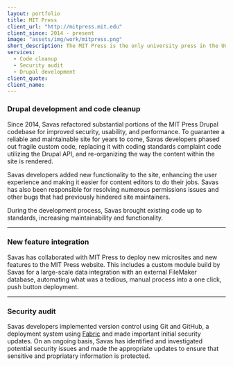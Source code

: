 ```yaml
---
layout: portfolio
title: MIT Press
client_url: "http://mitpress.mit.edu"
client_since: 2014 - present
image: "assets/img/work/mitpress.png"
short_description: The MIT Press is the only university press in the United States whose list is based in science and technology. MIT Press publishes about 200 new books a year and over 30 journals.
services:
  - Code cleanup
  - Security audit
  - Drupal development
client_quote:
client_name:
---
```


### Drupal development and code cleanup

Since 2014, Savas refactored substantial portions of the MIT Press Drupal codebase for improved security, usability, and performance. To guarantee a reliable and maintainable site for years to come, Savas developers phased out fragile custom code, replacing it with coding standards complaint code utilizing the Drupal API, and re-organizing the way the content within the site is rendered.

Savas developers added new functionality to the site, enhancing the user experience and making it easier for content editors to do their jobs. Savas has also been responsible for resolving numerous permissions issues and other bugs that had previously hindered site maintainers.

During the development process, Savas brought existing code up to standards, increasing maintainability and functionality.

---

### New feature integration

Savas has collaborated with MIT Press to deploy new microsites and new features to the MIT Press website. This includes a custom module build by Savas for a large-scale data integration with an external FileMaker database, automating what was a tedious, manual process into a one click, push button deployment.

---

### Security audit

Savas developers implemented version control using Git and GitHub, a deployment system using [Fabric](https://www.fabfile.org) and made important initial security updates. On an ongoing basis, Savas has identified and investigated potential security issues and made the appropriate updates to ensure that sensitive and propriatary information is protected.
